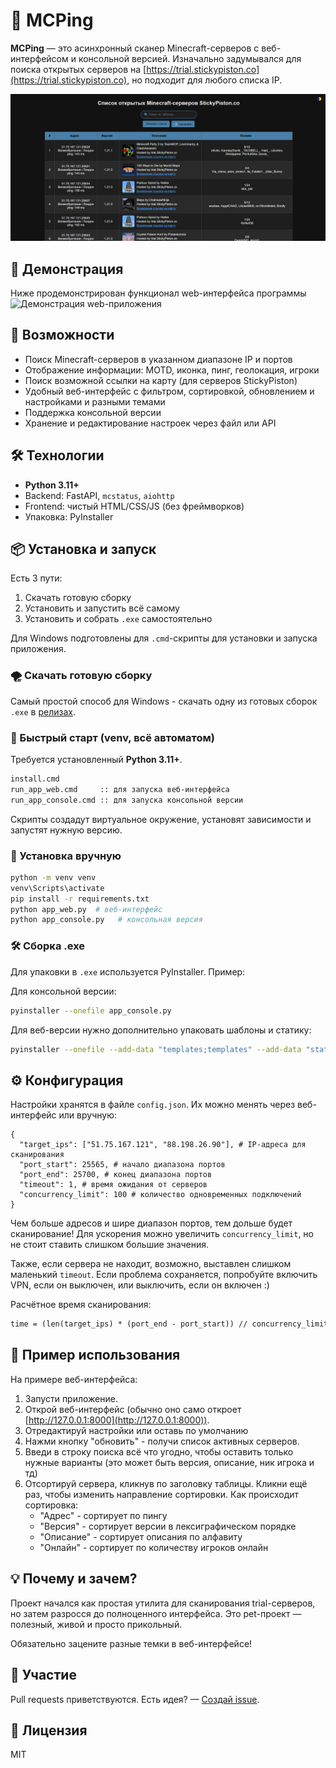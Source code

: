 # 🧭 MCPing

**MCPing** — это асинхронный сканер Minecraft-серверов с веб-интерфейсом и консольной версией. Изначально задумывался для поиска открытых серверов на [https://trial.stickypiston.co](https://trial.stickypiston.co), но подходит для любого списка IP.


![Интерфейс web-приложения](./docs/img.png)

## 👀 Демонстрация

Ниже продемонстрирован функционал web-интерфейса программы
![Демонстрация web-приложения](./docs/demo.gif)


## 🚀 Возможности

* Поиск Minecraft-серверов в указанном диапазоне IP и портов
* Отображение информации: MOTD, иконка, пинг, геолокация, игроки
* Поиск возможной ссылки на карту (для серверов StickyPiston)
* Удобный веб-интерфейс с фильтром, сортировкой, обновлением и настройками и разными темами
* Поддержка консольной версии
* Хранение и редактирование настроек через файл или API

## 🛠️ Технологии

* **Python 3.11+**
* Backend: FastAPI, `mcstatus`, `aiohttp`
* Frontend: чистый HTML/CSS/JS (без фреймворков)
* Упаковка: PyInstaller

## 📦 Установка и запуск

Есть 3 пути: 
1. Скачать готовую сборку
2. Установить и запустить всё самому
3. Установить и собрать `.exe` самостоятельно

Для Windows подготовлены для `.cmd`-скрипты для установки и запуска приложения.

### 🌪️ Скачать готовую сборку

Самый простой способ для Windows - скачать одну из готовых сборок
 `.exe` в [релизах](https://github.com/Mideks/MCPing/releases).


### 🔧 Быстрый старт (venv, всё автоматом)
Требуется установленный **Python 3.11+**.
```cmd
install.cmd
run_app_web.cmd     :: для запуска веб-интерфейса
run_app_console.cmd :: для запуска консольной версии
```

Скрипты создадут виртуальное окружение, установят зависимости и запустят нужную версию.

### 🐍 Установка вручную

```bash
python -m venv venv
venv\Scripts\activate
pip install -r requirements.txt
python app_web.py  # веб-интерфейс
python app_console.py   # консольная версия
```

### 🛠 Сборка .exe

Для упаковки в `.exe` используется PyInstaller. Пример:

Для консольной версии:
```bash
pyinstaller --onefile app_console.py    
```

Для веб-версии нужно дополнительно упаковать шаблоны и статику:
```bash
pyinstaller --onefile --add-data "templates;templates" --add-data "static;static" app_web.py    
```

## ⚙️ Конфигурация

Настройки хранятся в файле `config.json`. Их можно менять через веб-интерфейс или вручную:

```pyton
{
  "target_ips": ["51.75.167.121", "88.198.26.90"], # IP-адреса для сканирования
  "port_start": 25565, # начало диапазона портов
  "port_end": 25700, # конец диапазона портов
  "timeout": 1, # время ожидания от серверов 
  "concurrency_limit": 100 # количество одновременных подключений
}
```

Чем больше адресов и шире диапазон портов, тем дольше будет сканирование!
Для ускорения можно увеличить `concurrency_limit`, но не стоит ставить слишком большие значения.

Также, если сервера не находит, возможно, выставлен слишком маленький `timeout`. 
Если проблема сохраняется, попробуйте включить VPN, если он выключен, или выключить, если он включен :)

Расчётное время сканирования:
```txt
time = (len(target_ips) * (port_end - port_start)) // concurrency_limit * timeout
```


## 🧪 Пример использования

На примере веб-интерфейса:
1. Запусти приложение.
2. Открой веб-интерфейс (обычно оно само откроет [http://127.0.0.1:8000](http://127.0.0.1:8000)).
3. Отредактируй настройки или оставь по умолчанию
4. Нажми кнопку "обновить" - получи список активных серверов.
5. Введи в строку поиска всё что угодно, чтобы оставить только нужные варианты (это может быть версия, описание, ник игрока и тд)
6. Отсортируй сервера, кликнув по заголовку таблицы. Кликни ещё раз, чтобы изменить направление сортировки. Как происходит сортировка:
    - "Адрес" - сортирует по пингу
    - "Версия" - сортирует версии в лексиграфическом порядке
    - "Описание" - сортирует описания по алфавиту
    - "Онлайн" - сортирует по количеству игроков онлайн


## 💡 Почему и зачем?

Проект начался как простая утилита для сканирования trial-серверов, но затем разросся до полноценного интерфейса. Это pet-проект — полезный, живой и просто прикольный.

Обязательно зацените разные темки в веб-интерфейсе!

## 🤝 Участие

Pull requests приветствуются. Есть идея? — [Создай issue](https://github.com/Mideks/MCPing/issues).

## 📄 Лицензия
MIT